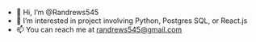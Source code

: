 - 👋 Hi, I’m @Randrews545
- 👀 I’m interested in project involving Python, Postgres SQL, or React.js
- 📫 You can reach me at randrews545@gmail.com
